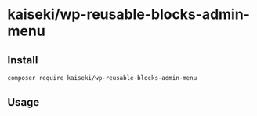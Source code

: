 # kaiseki/wp-reusable-blocks-admin-menu

## Install

```bash
composer require kaiseki/wp-reusable-blocks-admin-menu
```

## Usage
